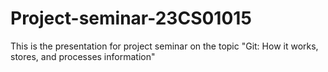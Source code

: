 # Project-seminar-23CS01015
This is the presentation for project seminar on the topic "Git: How it works, stores, and processes information"
